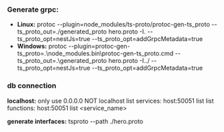 

### Generate grpc:    
- **Linux:**    protoc --plugin=node_modules/ts-proto/protoc-gen-ts_proto --ts_proto_out=./generated_proto hero.proto -I. --ts_proto_opt=nestJs=true --ts_proto_opt=addGrpcMetadata=true
 - **Windows:** protoc --plugin=protoc-gen-ts_proto=.\node_modules\.bin\protoc-gen-ts_proto.cmd --ts_proto_out=.\generated_proto hero.proto -I../ --ts_proto_opt=nestJs=true --ts_proto_opt=addGrpcMetadata=true

### db connection

**localhost:**        only use 0.0.0.0 NOT localhost
list services:    host:50051 list
list functions:   host:50051 list <service_name>

**generate interfaces:** tsproto --path ./hero.proto
